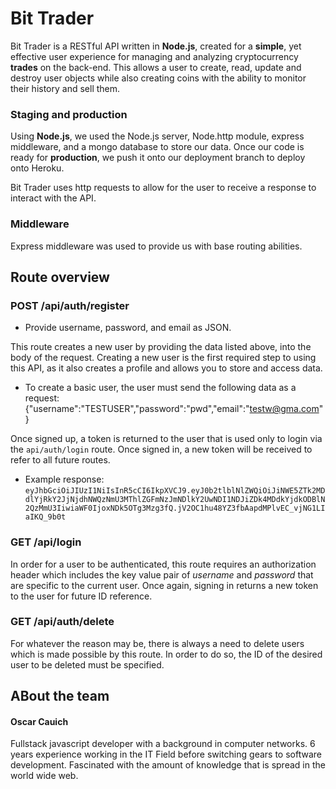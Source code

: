 # Bit Trader

Bit Trader is a RESTful API written in **Node.js**, created for a **simple**, yet effective user experience for managing and analyzing cryptocurrency **trades** on the back-end. This allows a user to create, read, update and destroy user objects while also creating coins with the ability to monitor their history and sell them.

### Staging and production

Using **Node.js**, we used the Node.js server, Node.http module, express middleware, and a mongo database to store our data. Once our code is ready for **production**, we push it onto our deployment branch to deploy onto Heroku.

Bit Trader uses http requests to allow for the user to receive a response to interact with the API.

### Middleware

Express middleware was used to provide us with base routing abilities.

## Route overview

### POST /api/auth/register

* Provide username, password, and email as JSON.

This route creates a new user by providing the data listed above, into the body of the request. Creating a new user is the first required step to using this API, as it also creates a profile and allows you to store and access data.

* To create a basic user, the user must send the following data as a request:
{"username":"TESTUSER","password":"pwd","email":"testw@gma.com"}

Once signed up, a token is returned to the user that is used only to login via the ```api/auth/login``` route. Once signed in, a new token will be received to refer to all future routes.

* Example response:
```eyJhbGciOiJIUzI1NiIsInR5cCI6IkpXVCJ9.eyJ0b2tlblNlZWQiOiJiNWE5ZTk2MDdlYjRkY2JjNjdhNWQzNmU3MThlZGFmNzJmNDlkY2UwNDI1NDJiZDk4MDdkYjdkODBlN2QzMmU3IiwiaWF0IjoxNDk5OTg3Mzg3fQ.jV2OC1hu48YZ3fbAapdMPlvEC_vjNG1LIaIKQ_9b0t```

### GET /api/login

In order for a user to be authenticated, this route requires an authorization header which includes the key value pair of *username* and *password* that are specific to the current user. Once again, signing in returns a new token to the user for future ID reference.

### GET /api/auth/delete

For whatever the reason may be, there is always a need to delete users which is made possible by this route. In order to do so, the ID of the desired user to be deleted must be specified.

###

## ABout the team

#### Oscar Cauich

Fullstack javascript developer with a background in computer networks.  6 years experience working in the IT Field before switching gears to software development. Fascinated with the amount of  knowledge that is spread in the world wide web.
